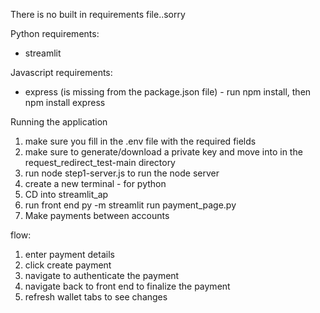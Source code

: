 There is no built in requirements file..sorry

Python requirements:
- streamlit

Javascript requirements:
- express (is missing from the package.json file) - run npm install, then npm install express


Running the application

1. make sure you fill in the .env file with the required fields
2. make sure to generate/download a private key and move into in the request_redirect_test-main directory
3. run node step1-server.js to run the node server
4. create a new terminal - for python
5. CD into streamlit_ap
6. run front end py -m streamlit run payment_page.py
7. Make payments between accounts

flow:

1. enter payment details
2. click create payment
3. navigate to authenticate the payment
4. navigate back to front end to finalize the payment
5. refresh wallet tabs to see changes